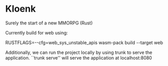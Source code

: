 # Kloenk

Surely the start of a new MMORPG (Rust)

Currently build for web using:
<!-- https://github.com/gfx-rs/wgpu/wiki/Running-on-the-Web-with-WebGPU-and-WebGL -->
RUSTFLAGS=--cfg=web_sys_unstable_apis wasm-pack build --target web
<!-- Look into https://trunkrs.dev/ as an alternative to wasm-pack -->

Additionally, we can run the project locally by using trunk to serve the application.
``trunk serve'' will serve the application at localhost:8080
